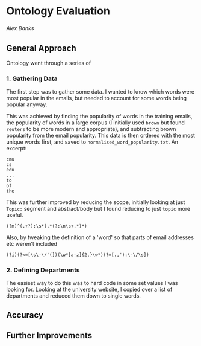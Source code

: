 # Ontology Evaluation
###### Alex Banks

## General Approach
Ontology went through a series of 

### 1. Gathering Data
The first step was to gather some data.
I wanted to know which words were most popular in the emails,
but needed to account for some words being popular anyway.

This was achieved by finding the popularity of words in the training emails,
the popularity of words in a large corpus 
(I initially used `brown` but found `reuters` to be more modern and appropriate),
and subtracting brown popularity from the email popularity.
This data is then ordered with the most unique words first,
and saved to `normalised_word_popularity.txt`.
An excerpt:
```
cmu
cs
edu
...
to
of
the
```

This was further improved by reducing the scope, 
initially looking at just `Topic:` segment and abstract/body but I found reducing to just `topic` more useful.
```regexp
(?m)^(.+?):\s*(.*(?:\n\s+.*)*)
```

Also, by tweaking the definition of a 'word' so that parts of email addresses etc weren't included
```regexp
(?i)(?<=[\s\-\/'(])(\w*[a-z]{2,}\w*)(?=[.,'):\-\/\s])
``` 

### 2. Defining Departments
The easiest way to do this was to hard code in some set values I was looking for.
Looking at the university website, I copied over a list of departments and reduced them down to single words.



## Accuracy


## Further Improvements